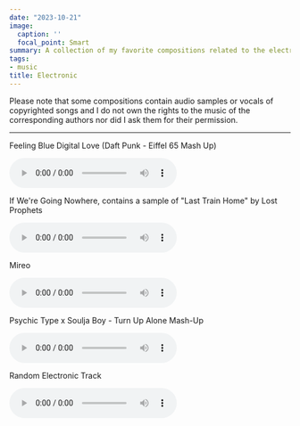 ```yaml
---
date: "2023-10-21"
image:
  caption: ''
  focal_point: Smart
summary: A collection of my favorite compositions related to the electronic music genre.
tags:
- music
title: Electronic
---
```


<script>
document.addEventListener('play', function(e) {
    var audios = document.getElementsByTagName('audio');

    for (var i = 0, len = audios.length; i < len; i++) {
        if (audios[i] != e.target) {
            audios[i].pause();
        }
    }
}, true);
</script>

Please note that some compositions contain audio samples or vocals of copyrighted songs and I do not own the rights to the music of the corresponding authors nor did I ask them for their permission.

<hr>

Feeling Blue Digital Love (Daft Punk - Eiffel 65 Mash Up)

<audio controls>
  <source
    src="/media/electro/Feeling Blue Digital Love (Daft Punk - Eifel 65 Mash Up).mp3"
    type="audio/mp3">
  </source>
</audio>

If We're Going Nowhere, contains a sample of "Last Train Home" by Lost Prophets

<audio controls>
  <source
    src="/media/electro/If We're Going Nowhere.mp3"
    type="audio/mp3">
  </source>
</audio>

Mireo

<audio controls>
  <source
    src="/media/electro/Mireo.mp3"
    type="audio/mp3">
  </source>
</audio>

Psychic Type x Soulja Boy - Turn Up Alone Mash-Up

<audio controls>
  <source
    src="/media/electro/Psychic Type x Soulja Boy - Turn Up Alone.mp3"
    type="audio/mp3">
  </source>
</audio>

Random Electronic Track

<audio controls>
  <source
    src="/media/electro/Random Electronic Track.mp3"
    type="audio/mp3">
  </source>
</audio>
